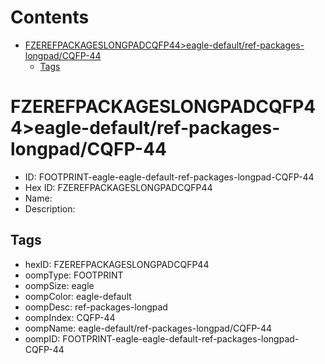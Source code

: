 



Contents
========

* [FZEREFPACKAGESLONGPADCQFP44>eagle-default/ref-packages-longpad/CQFP-44](#fzerefpackageslongpadcqfp44eagle-defaultref-packages-longpadcqfp-44)
	* [Tags](#tags)

# FZEREFPACKAGESLONGPADCQFP44>eagle-default/ref-packages-longpad/CQFP-44

- ID: FOOTPRINT-eagle-eagle-default-ref-packages-longpad-CQFP-44
- Hex ID: FZEREFPACKAGESLONGPADCQFP44
- Name: 
- Description: 

## Tags

- hexID: FZEREFPACKAGESLONGPADCQFP44
- oompType: FOOTPRINT
- oompSize: eagle
- oompColor: eagle-default
- oompDesc: ref-packages-longpad
- oompIndex: CQFP-44
- oompName: eagle-default/ref-packages-longpad/CQFP-44
- oompID: FOOTPRINT-eagle-eagle-default-ref-packages-longpad-CQFP-44

